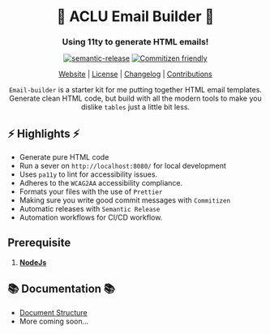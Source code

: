 <h1 align="center"><strong>📧 ACLU Email Builder 📧</strong></h1>

<div align="center">
<h3 style="margin-bottom:10px"><strong>Using 11ty to generate HTML emails!</strong></h3>

[![semantic-release](https://img.shields.io/badge/%20%20%F0%9F%93%A6%F0%9F%9A%80-semantic--release-e10079.svg)](https://github.com/semantic-release/semantic-release) [![Commitizen friendly](https://img.shields.io/badge/commitizen-friendly-brightgreen.svg)](http://commitizen.github.io/cz-cli/)

[Website](https://aclu-emails.netlify.app) | [License](LICENSE.md) | [Changelog](CHANGELOG.md) | [Contributions](.github/CONTRIBUTING.md)

`Email-builder` is a starter kit for me putting together HTML email templates. Generate clean HTML code, but build with all the modern tools to make you dislike `tables` just a little bit less.

</div>

## ⚡ Highlights ⚡

- Generate pure HTML code
- Run a sever on `http://localhost:8080/` for local development
- Uses `pa11y` to lint for accessibility issues.
- Adheres to the `WCAG2AA` accessibility compliance.
- Formats your files with the use of `Prettier`
- Making sure you write good commit messages with `Commitizen`
- Automatic releases with `Semantic Release`
- Automation workflows for CI/CD workflow.

## Prerequisite

1. **[NodeJs](https://nodejs.org/en/)**

## 📚 Documentation 📚

- [Document Structure](docs/structure.md)
- More coming soon...


